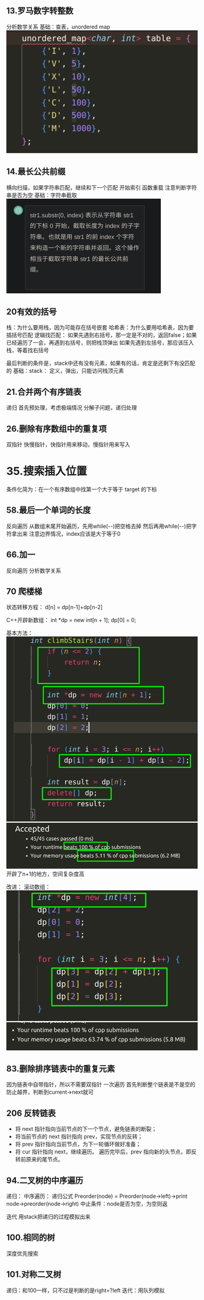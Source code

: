 ## 13.罗马数字转整数

分析数学关系
基础：查表，unordered map
![1682395113930](image/solution/1682395113930.png)

## 14.最长公共前缀

横向扫描，如果字符串匹配，继续和下一个匹配
开始索引
函数重载
注意判断字符串是否为空
基础：字符串截取
![1682397043942](image/solution/1682397043942.png)

## 20有效的括号

栈：为什么要用栈，因为可能存在括号嵌套
哈希表：为什么要用哈希表，因为要插括号匹配
逻辑找匹配：
如果先遇到右括号，那一定是不对的，返回false；如果已经遍历了一会，再遇到右括号，则把栈顶弹出
如果先遇到左括号，那应该压入栈，等着找右括号

最后判断的条件是，stack中还有没有元素，如果有的话，肯定是还剩下有没匹配的
基础：stack：
定义，弹出，只能访问栈顶元素

## 21.合并两个有序链表

递归
首先预处理，考虑极端情况
分解子问题，递归处理

## 26.删除有序数组中的重复项

双指针
快慢指针，快指针用来移动，慢指针用来写入

# 35.搜索插入位置

条件化简为：在一个有序数组中找第一个大于等于 target 的下标

## 58.最后一个单词的长度

反向遍历
从数组末尾开始遍历，先用while(--)把空格去掉
然后再用while(--)把字符拿出来
注意边界情况，index应该是大于等于0

## 66.加一

反向遍历
分析数学关系

## 70 爬楼梯

状态转移方程：
d[n] = dp[n-1]+dp[n-2]

C++开辟新数组：
int *dp = new int[n + 1];
dp[0] = 0;

基本方法：
![1682477119038](image/solution/1682477119038.png)
![1682477252864](image/solution/1682477252864.png)
开辟了n+1的地方，空间复杂度高

改进：
滚动数组：
![1682477690537](image/solution/1682477690537.png)
![1682477673775](image/solution/1682477673775.png)

## 83.删除排序链表中的重复元素

因为链表中自带指针，所以不需要双指针
一次遍历
首先判断整个链表是不是空的
防止越界，判断到current->next就可

## 206 反转链表

* 将 next 指针指向当前节点的下一个节点，避免链表的断裂；
* 将当前节点的 next 指针指向 prev，实现节点的反转；
* 将 prev 指针指向当前节点，为下一轮循环做好准备；
* 将 cur 指针指向 next，继续遍历。
  遍历完毕后，prev 指向新的头节点，即反转前原来的尾节点。

## 94.二叉树的中序遍历

递归：
中序遍历：
递归公式 Preorder(node) = Preorder(node->left)->print node->preorder(node->right)
中止条件：node是否为空，为空则返

迭代
用stack把递归的过程模拟出来

## 100.相同的树

深度优先搜索

## 101.对称二叉树

递归：和100一样，只不过是判断的是right=?left
迭代：用队列模拟